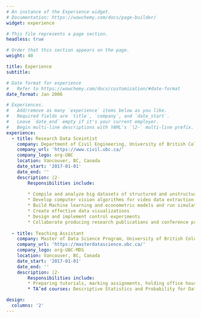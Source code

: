 ```yaml
---
# An instance of the Experience widget.
# Documentation: https://wowchemy.com/docs/page-builder/
widget: experience

# This file represents a page section.
headless: true

# Order that this section appears on the page.
weight: 40

title: Experience
subtitle:

# Date format for experience
#   Refer to https://wowchemy.com/docs/customization/#date-format
date_format: Jan 2006

# Experiences.
#   Add/remove as many `experience` items below as you like.
#   Required fields are `title`, `company`, and `date_start`.
#   Leave `date_end` empty if it's your current employer.
#   Begin multi-line descriptions with YAML's `|2-` multi-line prefix.
experience:
  - title: Research Data Sceintist
    company: Department of Civil Engineering, University of British Columbia
    company_url: 'https://www.civil.ubc.ca/'
    company_logo: org-UBC
    location: Vancouver, BC, Canada
    date_start: '2017-01-01'
    date_end: ''
    description: |2-
        Responsibilities include:
        
        * Compile and analyze big datasets of structured and unstructured data
        * Develop computer vision algorithms for video data extraction
        * Build Machine learning and econometric models and run simulations
        * Create effective data visualizations
        * Design and implement control experiments
        * Collaborate producing research publications and conference presentations
        
  - title: Teaching Assistant
    company: Master of Data Science Program, University of British Columbia
    company_url: 'https://masterdatascience.ubc.ca/'
    company_logo: org-UBC-MDS
    location: Vancouver, BC, Canada
    date_start: '2017-01-01'
    date_end: ''
    description: |2-
        Responsibilities include:
        * Preparing tutorials, marking assignments, holding office hours and manage labs
        * TA’ed courses: Descriptive Statistics and Probability for Data Science, Data Visualization I, Data Visualization II, Statistical Inference and Computation I, Data Science Workflows, Feature and Model Selection, Collaborative Software Development, Experimentation and Causal Inference, Privacy, Ethics, and Security, Spatial and Temporal Models, Web and Cloud Computing, Regression II, Business Applications of Machine Learning, Exploratory Data Analysis

design:
  columns: '2'
---
```


